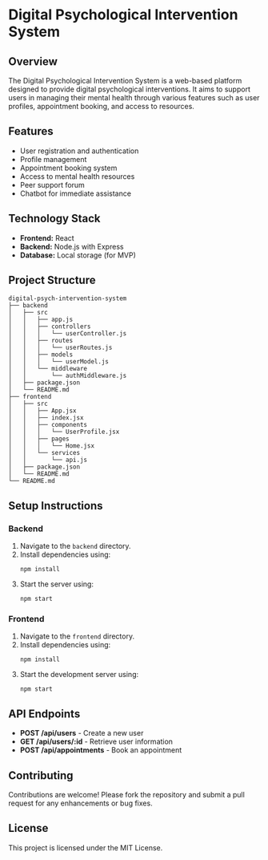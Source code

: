 # Digital Psychological Intervention System

## Overview
The Digital Psychological Intervention System is a web-based platform designed to provide digital psychological interventions. It aims to support users in managing their mental health through various features such as user profiles, appointment booking, and access to resources.

## Features
- User registration and authentication
- Profile management
- Appointment booking system
- Access to mental health resources
- Peer support forum
- Chatbot for immediate assistance

## Technology Stack
- **Frontend:** React
- **Backend:** Node.js with Express
- **Database:** Local storage (for MVP)

## Project Structure
```
digital-psych-intervention-system
├── backend
│   ├── src
│   │   ├── app.js
│   │   ├── controllers
│   │   │   └── userController.js
│   │   ├── routes
│   │   │   └── userRoutes.js
│   │   ├── models
│   │   │   └── userModel.js
│   │   └── middleware
│   │       └── authMiddleware.js
│   ├── package.json
│   └── README.md
├── frontend
│   ├── src
│   │   ├── App.jsx
│   │   ├── index.jsx
│   │   ├── components
│   │   │   └── UserProfile.jsx
│   │   ├── pages
│   │   │   └── Home.jsx
│   │   └── services
│   │       └── api.js
│   ├── package.json
│   └── README.md
└── README.md
```

## Setup Instructions

### Backend
1. Navigate to the `backend` directory.
2. Install dependencies using:
   ```
   npm install
   ```
3. Start the server using:
   ```
   npm start
   ```

### Frontend
1. Navigate to the `frontend` directory.
2. Install dependencies using:
   ```
   npm install
   ```
3. Start the development server using:
   ```
   npm start
   ```

## API Endpoints
- **POST /api/users** - Create a new user
- **GET /api/users/:id** - Retrieve user information
- **POST /api/appointments** - Book an appointment

## Contributing
Contributions are welcome! Please fork the repository and submit a pull request for any enhancements or bug fixes.

## License
This project is licensed under the MIT License.